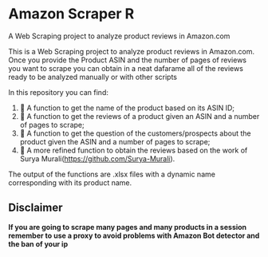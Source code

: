 # Amazon Scraper R 

A Web Scraping project to analyze product reviews in Amazon.com

This is a Web Scraping project to analyze product reviews in Amazon.com. Once you provide the Product ASIN and the number of pages of reviews you want to scrape you can obtain in a neat dafarame all of the reviews ready to be analyzed manually or with other scripts

In this repository you can find:

1. 📍 A function to get the name of the product based on its ASIN ID;
2. 📍 A function to get the reviews of a product given an ASIN and a number of pages to scrape;
3. 📍 A function to get the question of the customers/prospects about the product given the ASIN and a number of pages to scrape;
4. 📍 A more refined function to obtain the reviews based on the work of Surya Murali(https://github.com/Surya-Murali).


The output of the functions are .xlsx files with a dynamic name corresponding with its product name.

## Disclaimer 
**If you are going to scrape many pages and many products in a session remember to use a proxy to avoid problems with Amazon Bot detector and the ban of your ip**
